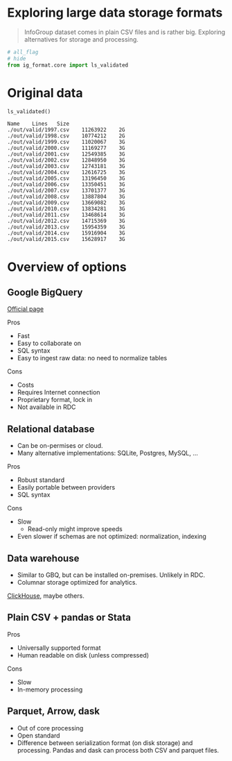 <!--

#################################################
### THIS FILE WAS AUTOGENERATED! DO NOT EDIT! ###
#################################################
# file to edit: index.ipynb
# command to build the docs after a change: nbdev_build_docs

-->

# Exploring large data storage formats

> InfoGroup dataset comes in plain CSV files and is rather big. Exploring alternatives for storage and processing.

<div class="codecell" markdown="1">
<div class="input_area" markdown="1">

```python
# all_flag
# hide
from ig_format.core import ls_validated
```

</div>

</div>

# Original data

<div class="codecell" markdown="1">
<div class="input_area" markdown="1">

```python
ls_validated()
```

</div>
<div class="output_area" markdown="1">

    Name	Lines	Size
    ./out/valid/1997.csv	11263922	2G
    ./out/valid/1998.csv	10774212	2G
    ./out/valid/1999.csv	11020067	3G
    ./out/valid/2000.csv	11169277	3G
    ./out/valid/2001.csv	12549385	3G
    ./out/valid/2002.csv	12848950	3G
    ./out/valid/2003.csv	12743181	3G
    ./out/valid/2004.csv	12616725	3G
    ./out/valid/2005.csv	13196450	3G
    ./out/valid/2006.csv	13350451	3G
    ./out/valid/2007.csv	13701377	3G
    ./out/valid/2008.csv	13887804	3G
    ./out/valid/2009.csv	13669082	3G
    ./out/valid/2010.csv	13834281	3G
    ./out/valid/2011.csv	13468614	3G
    ./out/valid/2012.csv	14715369	3G
    ./out/valid/2013.csv	15954359	3G
    ./out/valid/2014.csv	15916904	3G
    ./out/valid/2015.csv	15628917	3G


</div>

</div>

# Overview of options

## Google BigQuery

[Official page](https://cloud.google.com/bigquery/)

Pros

- Fast
- Easy to collaborate on
- SQL syntax
- Easy to ingest raw data: no need to normalize tables

Cons

- Costs
- Requires Internet connection
- Proprietary format, lock in
- Not available in RDC

## Relational database

- Can be on-permises or cloud.
- Many alternative implementations: SQLite, Postgres, MySQL, ...

Pros

- Robust standard
- Easily portable between providers
- SQL syntax

Cons

- Slow
  - Read-only might improve speeds
- Even slower if schemas are not optimized: normalization, indexing

## Data warehouse

- Similar to GBQ, but can be installed on-premises. Unlikely in RDC.
- Columnar storage optimized for analytics.

[ClickHouse](https://clickhouse.yandex/), maybe others.

## Plain CSV + pandas or Stata

Pros

- Universally supported format
- Human readable on disk (unless compressed)

Cons

- Slow
- In-memory processing

## Parquet, Arrow, dask

- Out of core processing
- Open standard
- Difference between serialization format (on disk storage) and processing. Pandas and dask can process both CSV and parquet files.
